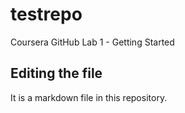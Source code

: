 # testrepo
Coursera GitHub Lab 1 - Getting Started

## Editing the file

It is a markdown file in this repository.
